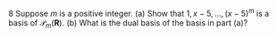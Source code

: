 8 Suppose $m$ is a positive integer.
(a) Show that $1, x-5, \ldots,(x-5)^{m}$ is a basis of $\mathcal{P}_{m}(\mathbf{R})$.
(b) What is the dual basis of the basis in part (a)?
